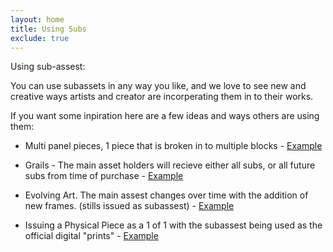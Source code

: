 ```yaml
---
layout: home
title: Using Subs
exclude: true
---
```

Using sub-assest:

You can use subassets in any way you like, and we love to see new and creative ways artists and creator are incorperating them in to their works.

If you want some inpiration here are a few ideas and ways others are using them:

- Multi panel pieces, 1 piece that is broken in to multiple blocks - <a href = "block-1/btcblocks">Example</a>

- Grails - The main asset holders will recieve either all subs, or all future subs from time of purchase  - <a href = "block-1/thetimesnews">Example</a>

- Evolving Art. The main assest changes over time with the addition of new frames. (stills issued as subassest) - <a href = "block-1/thetimesnews">Example</a>

- Issuing a Physical Piece as a 1 of 1 with the subassest being used as the official digital "prints" - <a href = "link.com">Example</a>
